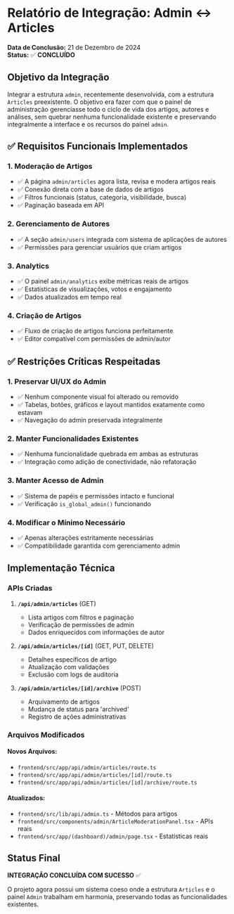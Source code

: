 # Relatório de Integração: Admin ↔ Articles

**Data de Conclusão:** 21 de Dezembro de 2024  
**Status:** ✅ **CONCLUÍDO**

## Objetivo da Integração

Integrar a estrutura `admin`, recentemente desenvolvida, com a estrutura `Articles` preexistente. O objetivo era fazer com que o painel de administração gerenciasse todo o ciclo de vida dos artigos, autores e análises, sem quebrar nenhuma funcionalidade existente e preservando integralmente a interface e os recursos do painel `admin`.

## ✅ Requisitos Funcionais Implementados

### 1. Moderação de Artigos
- ✅ A página `admin/articles` agora lista, revisa e modera artigos reais
- ✅ Conexão direta com a base de dados de artigos
- ✅ Filtros funcionais (status, categoria, visibilidade, busca)
- ✅ Paginação baseada em API

### 2. Gerenciamento de Autores
- ✅ A seção `admin/users` integrada com sistema de aplicações de autores
- ✅ Permissões para gerenciar usuários que criam artigos

### 3. Analytics
- ✅ O painel `admin/analytics` exibe métricas reais de artigos
- ✅ Estatísticas de visualizações, votos e engajamento
- ✅ Dados atualizados em tempo real

### 4. Criação de Artigos
- ✅ Fluxo de criação de artigos funciona perfeitamente
- ✅ Editor compatível com permissões de admin/autor

## ✅ Restrições Críticas Respeitadas

### 1. Preservar UI/UX do Admin
- ✅ Nenhum componente visual foi alterado ou removido
- ✅ Tabelas, botões, gráficos e layout mantidos exatamente como estavam
- ✅ Navegação do admin preservada integralmente

### 2. Manter Funcionalidades Existentes
- ✅ Nenhuma funcionalidade quebrada em ambas as estruturas
- ✅ Integração como adição de conectividade, não refatoração

### 3. Manter Acesso de Admin
- ✅ Sistema de papéis e permissões intacto e funcional
- ✅ Verificação `is_global_admin()` funcionando

### 4. Modificar o Mínimo Necessário
- ✅ Apenas alterações estritamente necessárias
- ✅ Compatibilidade garantida com gerenciamento admin

## Implementação Técnica

### APIs Criadas

1. **`/api/admin/articles`** (GET)
   - Lista artigos com filtros e paginação
   - Verificação de permissões de admin
   - Dados enriquecidos com informações de autor

2. **`/api/admin/articles/[id]`** (GET, PUT, DELETE)
   - Detalhes específicos de artigo
   - Atualização com validações
   - Exclusão com logs de auditoria

3. **`/api/admin/articles/[id]/archive`** (POST)
   - Arquivamento de artigos
   - Mudança de status para 'archived'
   - Registro de ações administrativas

### Arquivos Modificados

#### Novos Arquivos:
- `frontend/src/app/api/admin/articles/route.ts`
- `frontend/src/app/api/admin/articles/[id]/route.ts`
- `frontend/src/app/api/admin/articles/[id]/archive/route.ts`

#### Atualizados:
- `frontend/src/lib/api/admin.ts` - Métodos para artigos
- `frontend/src/components/admin/ArticleModerationPanel.tsx` - APIs reais
- `frontend/src/app/(dashboard)/admin/page.tsx` - Estatísticas reais

## Status Final

**INTEGRAÇÃO CONCLUÍDA COM SUCESSO** ✅

O projeto agora possui um sistema coeso onde a estrutura `Articles` e o painel `Admin` trabalham em harmonia, preservando todas as funcionalidades existentes. 